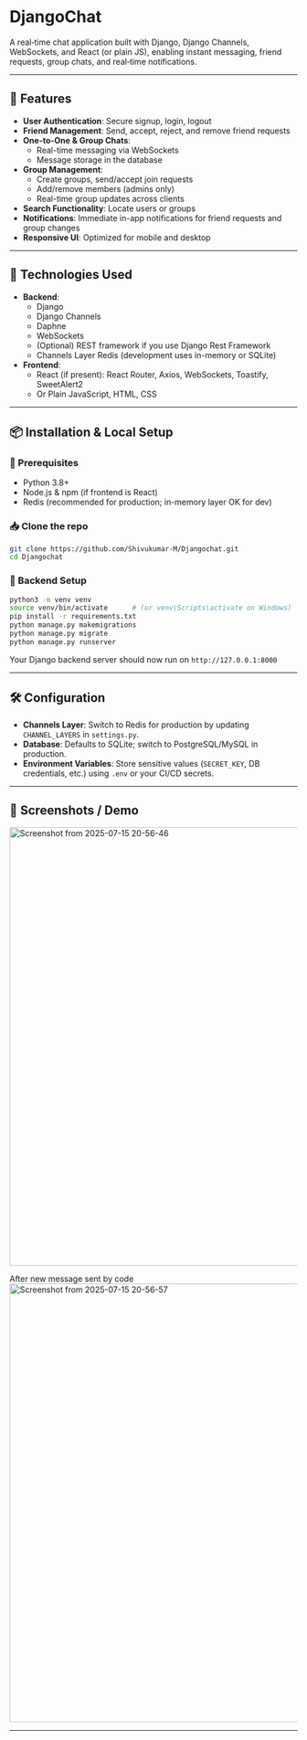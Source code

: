 
# DjangoChat

A real‑time chat application built with Django, Django Channels, WebSockets, and React (or plain JS), enabling instant messaging, friend requests, group chats, and real‑time notifications.

---

## 🚀 Features

- **User Authentication**: Secure signup, login, logout
- **Friend Management**: Send, accept, reject, and remove friend requests
- **One-to-One & Group Chats**:
  - Real-time messaging via WebSockets
  - Message storage in the database
- **Group Management**:
  - Create groups, send/accept join requests
  - Add/remove members (admins only)
  - Real-time group updates across clients
- **Search Functionality**: Locate users or groups
- **Notifications**: Immediate in-app notifications for friend requests and group changes
- **Responsive UI**: Optimized for mobile and desktop

---

## 🧰 Technologies Used

- **Backend**:
  - Django
  - Django Channels
  - Daphne
  - WebSockets
  - (Optional) REST framework if you use Django Rest Framework
  - Channels Layer Redis (development uses in-memory or SQLite)
- **Frontend**:
  - React (if present): React Router, Axios, WebSockets, Toastify, SweetAlert2
  - Or Plain JavaScript, HTML, CSS

---

## 📦 Installation & Local Setup

### 🤖 Prerequisites

- Python 3.8+
- Node.js & npm (if frontend is React)
- Redis (recommended for production; in-memory layer OK for dev)

### 📥 Clone the repo

```bash
git clone https://github.com/Shivukumar-M/Djangochat.git
cd Djangochat
```

### 🐍 Backend Setup

```bash
python3 -m venv venv
source venv/bin/activate      # (or venv\Scripts\activate on Windows)
pip install -r requirements.txt
python manage.py makemigrations
python manage.py migrate
python manage.py runserver
```

Your Django backend server should now run on `http://127.0.0.1:8000`

---

## 🛠️ Configuration

- **Channels Layer**: Switch to Redis for production by updating `CHANNEL_LAYERS` in `settings.py`.
- **Database**: Defaults to SQLite; switch to PostgreSQL/MySQL in production.
- **Environment Variables**: Store sensitive values (`SECRET_KEY`, DB credentials, etc.) using `.env` or your CI/CD secrets.

---

## 📸 Screenshots / Demo
<img width="1366" height="768" alt="Screenshot from 2025-07-15 20-56-46" src="https://github.com/user-attachments/assets/49b493a3-a572-44f1-ad34-3024f5a64d8b" />

After new message sent by code 
<img width="1366" height="768" alt="Screenshot from 2025-07-15 20-56-57" src="https://github.com/user-attachments/assets/224ae7cd-c62c-459a-97a0-c588b6a8ac75" />

---




